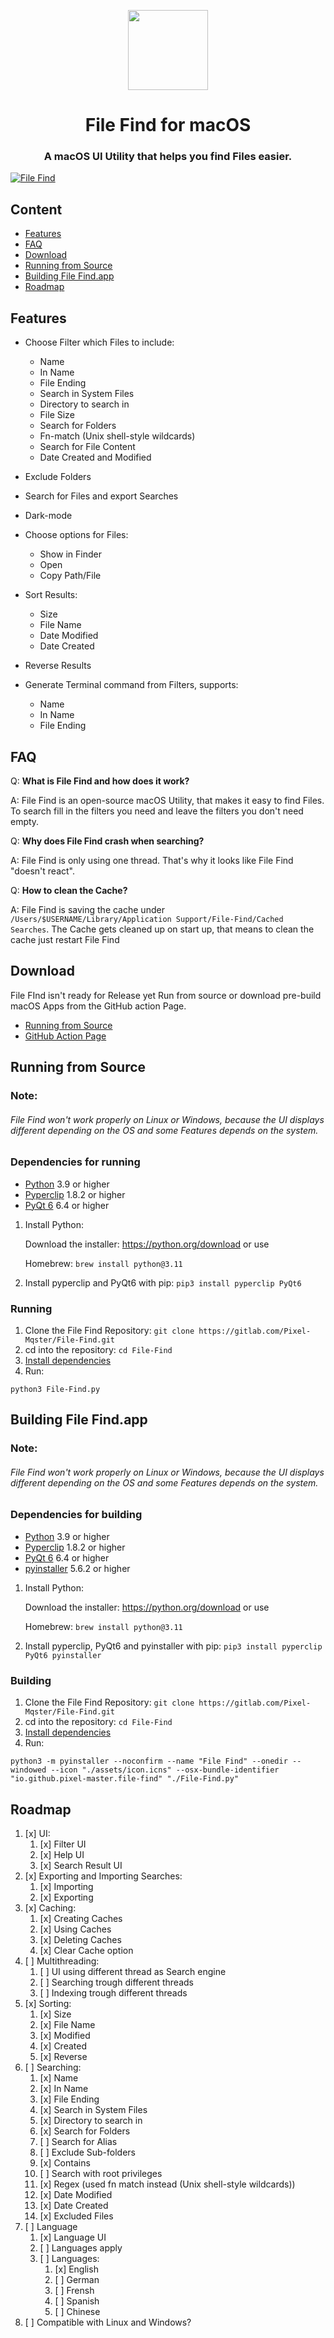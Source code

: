 <p align="center">
  <img src="https://gitlab.com/Pixel-Mqster/File-Find/-/raw/main/assets/icon.png" height="128">
  <h1 align="center">File Find for macOS</h1>


<h3 align="center">A macOS UI Utility that helps you find Files easier.</h3>

[![File Find](https://github.com/Pixel-Master/File-Find/actions/workflows/File-Find.yml/badge.svg?branch=main)](https://github.com/Pixel-Master/File-Find/actions/workflows/File-Find.yml)


## Content
- [Features](#features)
- [FAQ](#faq)
- [Download](#download)
- [Running from Source](#running-from-source)
- [Building File Find.app](#building-file-findapp)
- [Roadmap](#roadmap)


## Features
- Choose Filter which Files to include:
	* Name
	* In Name
	* File Ending
	* Search in System Files
	* Directory to search in
	* File Size
	* Search for Folders
    * Fn-match (Unix shell-style wildcards)
    * Search for File Content
    * Date Created and Modified
- Exclude Folders
- Search for Files and export Searches
- Dark-mode
- Choose options for Files:
	* Show in Finder
	* Open
	* Copy Path/File
- Sort Results:
	* Size
	* File Name
	* Date Modified
	* Date Created
- Reverse Results

- Generate Terminal command from Filters, supports:
	* Name
	* In Name
	* File Ending

## FAQ
Q: **What is File Find and how does it work?**

A: File Find is an open-source macOS Utility, that makes it easy to find Files. To search fill in the filters you need and leave the filters you don't need empty.

Q: **Why does File Find crash when searching?**

A: File Find is only using one thread. That's why it looks like File Find "doesn't react".

Q: **How to clean the Cache?**

A: File Find is saving the cache under `/Users/$USERNAME/Library/Application Support/File-Find/Cached Searches`. The Cache gets cleaned up on start up, that means to clean the cache just restart File Find

## Download
File FInd isn't ready for Release yet Run from source or download pre-build macOS Apps from the GitHub action Page.
- [Running from Source](#running-from-source)
- [GitHub Action Page](https://github.com/Pixel-Master/File-Find/actions/workflows/File-Find.yml)


## Running from Source

### Note:

###### File Find won't work properly on Linux or Windows, because the UI displays different depending on the OS and some Features depends on the system. 


### Dependencies for running
- [Python](https://python.org/) 3.9 or higher
- [Pyperclip](https://pypi.org/project/pyperclip/) 1.8.2 or higher
- [PyQt 6](https://pypi.org/project/PyQt6/) 6.4 or higher

1. Install Python:

    Download the installer: https://python.org/download or use

    Homebrew: `brew install python@3.11`

2. Install pyperclip and PyQt6 with pip:
`pip3 install pyperclip PyQt6`

### Running
1. Clone the File Find Repository: `git clone https://gitlab.com/Pixel-Mqster/File-Find.git`
2. cd into the repository: `cd File-Find`
3. [Install dependencies](#dependencies-for-running)
4. Run:

`python3 File-Find.py` 

## Building File Find.app

### Note:

###### File Find won't work properly on Linux or Windows, because the UI displays different depending on the OS and some Features depends on the system. 


### Dependencies for building
- [Python](https://python.org/) 3.9 or higher
- [Pyperclip](https://pypi.org/project/pyperclip/) 1.8.2 or higher
- [PyQt 6](https://pypi.org/project/PyQt6/) 6.4 or higher
- [pyinstaller](https://pypi.org/project/pyinstaller/) 5.6.2 or higher

1. Install Python:

    Download the installer: https://python.org/download or use

    Homebrew: `brew install python@3.11`

2. Install pyperclip, PyQt6 and pyinstaller with pip:
`pip3 install pyperclip PyQt6 pyinstaller`

### Building
1. Clone the File Find Repository: `git clone https://gitlab.com/Pixel-Mqster/File-Find.git`
2. cd into the repository: `cd File-Find`
3. [Install dependencies](#dependencies-for-building)
4. Run:

`python3 -m pyinstaller --noconfirm --name "File Find" --onedir --windowed --icon "./assets/icon.icns" --osx-bundle-identifier "io.github.pixel-master.file-find" "./File-Find.py"` 


## Roadmap
1. [x] UI:
   1. [x] Filter UI
   2. [x] Help UI
   3. [x] Search Result UI
2. [x] Exporting and Importing Searches:
   1. [x] Importing
   2. [x] Exporting 
3. [x] Caching:
    1. [x] Creating Caches
    2. [x] Using Caches
    3. [x] Deleting Caches
    4. [x] Clear Cache option
4. [ ] Multithreading:
    1. [ ] UI using different thread as Search engine
    2. [ ] Searching trough different threads
    3. [ ] Indexing trough different threads
5. [x] Sorting:
   1. [x] Size
   2. [x] File Name
   3. [x] Modified
   4. [x] Created
   5. [x] Reverse
6. [ ] Searching:
    1. [x] Name
    2. [x] In Name
    3. [x] File Ending
    4. [x] Search in System Files
    5. [x] Directory to search in
    6. [x] Search for Folders
    7. [ ] Search for Alias
    8. [ ] Exclude Sub-folders
    9. [x] Contains
    10. [ ] Search with root privileges
    11. [x] Regex (used fn match instead (Unix shell-style wildcards))
    12. [x] Date Modified
    13. [x] Date Created
    14. [x] Excluded Files
7. [ ] Language
   1. [x] Language UI
   2. [ ] Languages apply
   3. [ ] Languages:
      1. [x] English
      2. [ ] German
      3. [ ] Frensh
      4. [ ] Spanish
      5. [ ] Chinese
8. [ ] Compatible with Linux and Windows?
